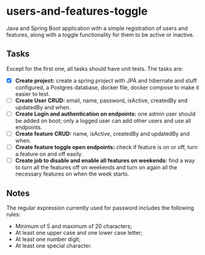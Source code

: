 # users-and-features-toggle

Java and Spring Boot application with a simple registration of users and features, along with a toggle functionality for
them to be active or inactive.

## Tasks

Except for the first one, all tasks should have unit tests. The tasks are:

- [x] **Create project:** create a spring project with JPA and hibernate and stuff configured, a Postgres database,
  docker file, docker compose to make it easier to test.
- [ ] **Create User CRUD:** email, name, password, isActive, createdBy and updatedBy and when.
- [ ] **Create Login and authentication on endpoints:** one admin user should be added on boot; only a logged user can
  add other users and use all endpoints.
- [ ] **Create feature CRUD:** name, isActive, createdBy and updatedBy and when.
- [ ] **Create feature toggle open endpoints:** check if feature is on or off, turn a feature on and off easily.
- [ ] **Create job to disable and enable all features on weekends:** find a way to turn all the features off on weekends
  and turn on again all the necessary features on when the week starts.

## Notes

The regular expression currently used for password includes the following rules:

- Minimum of 5 and maximum of 20 characters;
- At least one upper case and one lower case letter;
- At least one number digit;
- At least one special character.
